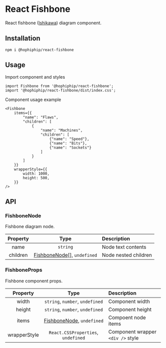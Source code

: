 # React Fishbone

React fishbone ([Ishikawa](https://en.wikipedia.org/wiki/Ishikawa_diagram)) diagram component.

## Installation

```console
npm i @hophiphip/react-fishbone
```

## Usage

Import component and styles

```tsx
import Fishbone from '@hophiphip/react-fishbone';
import '@hophiphip/react-fishbone/dist/index.css';
```

Component usage example

```tsx
<Fishbone 
    items={{
        "name": "Flaws",
        "children": [
            {
                "name": "Machines",
                "children": [
                    {"name": "Speed"},
                    {"name": "Bits"},
                    {"name": "Sockets"}
                ]
            }
        ]
    }}
    wrapperStyle={{ 
        width: 1000, 
        height: 500,
    }}
/>
```

## API

### **FishboneNode**

Fishbone diagram node.

| Property | Type                                             | Description          |
|:--------:|:------------------------------------------------:|:---------------------|
| name     | `string`                                         | Node text contents   |
| children | [FishboneNode](#fishbonenode)[], `undefined`     | Node nested children |

### **FishboneProps**

Fishbone component props.

| Property     | Type                                        | Description                       |
|:------------:|:-------------------------------------------:|:----------------------------------|
| width        | `string`, `number`, `undefined`             | Component width                   |
| height       | `string`, `number`, `undefined`             | Component height                  |
| items        | [FishboneNode](#fishbonenode), `undefined`  | Compoent node items               |
| wrapperStyle | `React.CSSProperties`, `undefined`          | Component wrapper `<div />` style |
